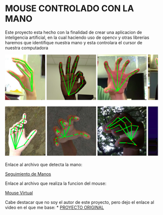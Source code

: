 # MOUSE CONTROLADO CON LA MANO

Este proyecto esta hecho con la finalidad de crear una aplicacion de 
inteligencia artificial, en la cual haciendo uso de opencv y otras librerias
haremos que identifique nuestra mano y esta controlara el cursor de nuestra computadora




<img src="/imagenes/ia.png">

Enlace al archivo que detecta la mano:

<a href="SeguimientoManos.py"> Seguimiento de Manos</a>

Enlace al archivo que realiza la funcion del mouse:

<a href="MouseVirtual.py">Mouse Virtual</a>

Cabe destacar que no soy el autor de este proyecto, pero dejo el enlace al video en el
que me base:
    * <a href="https://www.youtube.com/watch?v=YLrjXRTDq6I&t=174s">PROYECTO ORIGINAL</a>